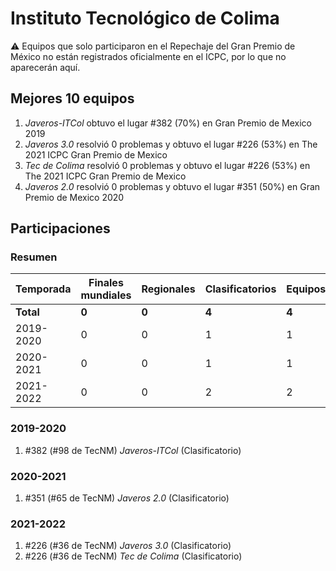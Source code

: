 # Instituto Tecnológico de Colima

:warning: Equipos que solo participaron en el Repechaje del Gran Premio de México no están registrados oficialmente en el ICPC, por lo que no aparecerán aquí.

## Mejores 10 equipos

1. _Javeros-ITCol_ obtuvo el lugar #382 (70%) en Gran Premio de Mexico 2019
1. _Javeros 3.0_ resolvió 0 problemas y obtuvo el lugar #226 (53%) en The 2021 ICPC Gran Premio de Mexico
1. _Tec de Colima_ resolvió 0 problemas y obtuvo el lugar #226 (53%) en The 2021 ICPC Gran Premio de Mexico
1. _Javeros 2.0_ resolvió 0 problemas y obtuvo el lugar #351 (50%) en Gran Premio de Mexico 2020

## Participaciones

### Resumen

| Temporada | Finales mundiales | Regionales | Clasificatorios | Equipos |
| --- | --- | --- | --- | --- |
| **Total** | **0** | **0** | **4** | **4** |
| 2019-2020 | 0 | 0 | 1 | 1 |
| 2020-2021 | 0 | 0 | 1 | 1 |
| 2021-2022 | 0 | 0 | 2 | 2 |

### 2019-2020

1. #382 (#98 de TecNM) _Javeros-ITCol_ (Clasificatorio)

### 2020-2021

1. #351 (#65 de TecNM) _Javeros 2.0_ (Clasificatorio)

### 2021-2022

1. #226 (#36 de TecNM) _Javeros 3.0_ (Clasificatorio)
1. #226 (#36 de TecNM) _Tec de Colima_ (Clasificatorio)



